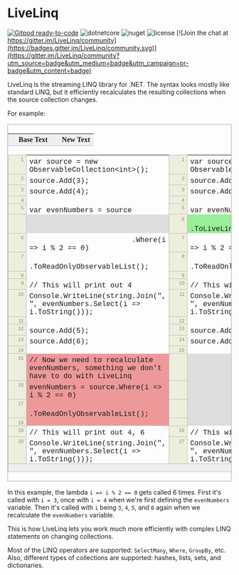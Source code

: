 <link rel="stylesheet" type="text/css" href="https://raw.githubusercontent.com/nloum/LiveLinq/develop/diffview.css">

# LiveLinq

[![Gitpod ready-to-code](https://img.shields.io/badge/Gitpod-ready--to--code-blue?logo=gitpod)](https://gitpod.io/#https://github.com/nloum/LiveLinq) ![dotnetcore](https://img.shields.io/github/workflow/status/nloum/LiveLinq/dotnetcore) ![nuget](https://img.shields.io/nuget/v/LiveLinq) ![license](https://img.shields.io/github/license/nloum/LiveLinq) [![Join the chat at https://gitter.im/LiveLinq/community](https://badges.gitter.im/LiveLinq/community.svg)](https://gitter.im/LiveLinq/community?utm_source=badge&utm_medium=badge&utm_campaign=pr-badge&utm_content=badge)

LiveLinq is the streaming LINQ library for .NET. The syntax looks mostly like standard LINQ, but it efficiently recalculates the resulting collections when the source collection changes.

For example:

<div id="diffoutput"><table class="diff" style="border-collapse: collapse; white-space: pre-wrap; border: 1px solid darkgray;">
<thead style="border-bottom-width: 1px; border-bottom-color: #BBC; border-bottom-style: solid; background-color: #EFEFEF; font-family: Verdana;"><tr>
<th></th>
<th class="texttitle" style="" align="left">Base Text</th>
<th></th>
<th class="texttitle" style="" align="left">New Text</th>
</tr></thead>
<tbody style="font-family: Courier, monospace;">
<tr>
<th style="font-family: verdana,arial,'Bitstream Vera Sans',helvetica,sans-serif; font-size: 11px; font-weight: normal; color: #886; padding: .3em .5em .1em 2em; border: 1px solid #bbc;" align="right" bgcolor="#EED" valign="top">1</th>
<td class="equal" style="padding: .4em .4em 0px;" valign="top">var source = new ObservableCollection&lt;int&gt;();</td>
<th style="font-family: verdana,arial,'Bitstream Vera Sans',helvetica,sans-serif; font-size: 11px; font-weight: normal; color: #886; padding: .3em .5em .1em 2em; border: 1px solid #bbc;" align="right" bgcolor="#EED" valign="top">1</th>
<td class="equal" style="padding: .4em .4em 0px;" valign="top">var source = new ObservableCollection&lt;int&gt;();</td>
</tr>
<tr>
<th style="font-family: verdana,arial,'Bitstream Vera Sans',helvetica,sans-serif; font-size: 11px; font-weight: normal; color: #886; padding: .3em .5em .1em 2em; border: 1px solid #bbc;" align="right" bgcolor="#EED" valign="top">2</th>
<td class="equal" style="padding: .4em .4em 0px;" valign="top">source.Add(3);</td>
<th style="font-family: verdana,arial,'Bitstream Vera Sans',helvetica,sans-serif; font-size: 11px; font-weight: normal; color: #886; padding: .3em .5em .1em 2em; border: 1px solid #bbc;" align="right" bgcolor="#EED" valign="top">2</th>
<td class="equal" style="padding: .4em .4em 0px;" valign="top">source.Add(3);</td>
</tr>
<tr>
<th style="font-family: verdana,arial,'Bitstream Vera Sans',helvetica,sans-serif; font-size: 11px; font-weight: normal; color: #886; padding: .3em .5em .1em 2em; border: 1px solid #bbc;" align="right" bgcolor="#EED" valign="top">3</th>
<td class="equal" style="padding: .4em .4em 0px;" valign="top">source.Add(4);</td>
<th style="font-family: verdana,arial,'Bitstream Vera Sans',helvetica,sans-serif; font-size: 11px; font-weight: normal; color: #886; padding: .3em .5em .1em 2em; border: 1px solid #bbc;" align="right" bgcolor="#EED" valign="top">3</th>
<td class="equal" style="padding: .4em .4em 0px;" valign="top">source.Add(4);</td>
</tr>
<tr>
<th style="font-family: verdana,arial,'Bitstream Vera Sans',helvetica,sans-serif; font-size: 11px; font-weight: normal; color: #886; padding: .3em .5em .1em 2em; border: 1px solid #bbc;" align="right" bgcolor="#EED" valign="top">4</th>
<td class="equal" style="padding: .4em .4em 0px;" valign="top"></td>
<th style="font-family: verdana,arial,'Bitstream Vera Sans',helvetica,sans-serif; font-size: 11px; font-weight: normal; color: #886; padding: .3em .5em .1em 2em; border: 1px solid #bbc;" align="right" bgcolor="#EED" valign="top">4</th>
<td class="equal" style="padding: .4em .4em 0px;" valign="top"></td>
</tr>
<tr>
<th style="font-family: verdana,arial,'Bitstream Vera Sans',helvetica,sans-serif; font-size: 11px; font-weight: normal; color: #886; padding: .3em .5em .1em 2em; border: 1px solid #bbc;" align="right" bgcolor="#EED" valign="top">5</th>
<td class="equal" style="padding: .4em .4em 0px;" valign="top">var evenNumbers = source</td>
<th style="font-family: verdana,arial,'Bitstream Vera Sans',helvetica,sans-serif; font-size: 11px; font-weight: normal; color: #886; padding: .3em .5em .1em 2em; border: 1px solid #bbc;" align="right" bgcolor="#EED" valign="top">5</th>
<td class="equal" style="padding: .4em .4em 0px;" valign="top">var evenNumbers = source</td>
</tr>
<tr>
<th style="font-family: verdana,arial,'Bitstream Vera Sans',helvetica,sans-serif; font-size: 11px; font-weight: normal; color: #886; padding: .3em .5em .1em 2em; border: 1px solid #bbc;" align="right" bgcolor="#EED" valign="top"></th>
<td class="empty" style="padding: .4em .4em 0px;" bgcolor="#DDD" valign="top"></td>
<th style="font-family: verdana,arial,'Bitstream Vera Sans',helvetica,sans-serif; font-size: 11px; font-weight: normal; color: #886; padding: .3em .5em .1em 2em; border: 1px solid #bbc;" align="right" bgcolor="#EED" valign="top">6</th>
<td class="insert" style="padding: .4em .4em 0px;" bgcolor="#9E9" valign="top">                        .ToLiveLinq()</td>
</tr>
<tr>
<th style="font-family: verdana,arial,'Bitstream Vera Sans',helvetica,sans-serif; font-size: 11px; font-weight: normal; color: #886; padding: .3em .5em .1em 2em; border: 1px solid #bbc;" align="right" bgcolor="#EED" valign="top">6</th>
<td class="equal" style="padding: .4em .4em 0px;" valign="top">                        .Where(i =&gt; i % 2 == 0)</td>
<th style="font-family: verdana,arial,'Bitstream Vera Sans',helvetica,sans-serif; font-size: 11px; font-weight: normal; color: #886; padding: .3em .5em .1em 2em; border: 1px solid #bbc;" align="right" bgcolor="#EED" valign="top">7</th>
<td class="equal" style="padding: .4em .4em 0px;" valign="top">                        .Where(i =&gt; i % 2 == 0)</td>
</tr>
<tr>
<th style="font-family: verdana,arial,'Bitstream Vera Sans',helvetica,sans-serif; font-size: 11px; font-weight: normal; color: #886; padding: .3em .5em .1em 2em; border: 1px solid #bbc;" align="right" bgcolor="#EED" valign="top">7</th>
<td class="equal" style="padding: .4em .4em 0px;" valign="top">                        .ToReadOnlyObservableList();</td>
<th style="font-family: verdana,arial,'Bitstream Vera Sans',helvetica,sans-serif; font-size: 11px; font-weight: normal; color: #886; padding: .3em .5em .1em 2em; border: 1px solid #bbc;" align="right" bgcolor="#EED" valign="top">8</th>
<td class="equal" style="padding: .4em .4em 0px;" valign="top">                        .ToReadOnlyObservableList();</td>
</tr>
<tr>
<th style="font-family: verdana,arial,'Bitstream Vera Sans',helvetica,sans-serif; font-size: 11px; font-weight: normal; color: #886; padding: .3em .5em .1em 2em; border: 1px solid #bbc;" align="right" bgcolor="#EED" valign="top">8</th>
<td class="equal" style="padding: .4em .4em 0px;" valign="top"></td>
<th style="font-family: verdana,arial,'Bitstream Vera Sans',helvetica,sans-serif; font-size: 11px; font-weight: normal; color: #886; padding: .3em .5em .1em 2em; border: 1px solid #bbc;" align="right" bgcolor="#EED" valign="top">9</th>
<td class="equal" style="padding: .4em .4em 0px;" valign="top"></td>
</tr>
<tr>
<th style="font-family: verdana,arial,'Bitstream Vera Sans',helvetica,sans-serif; font-size: 11px; font-weight: normal; color: #886; padding: .3em .5em .1em 2em; border: 1px solid #bbc;" align="right" bgcolor="#EED" valign="top">9</th>
<td class="equal" style="padding: .4em .4em 0px;" valign="top">// This will print out 4</td>
<th style="font-family: verdana,arial,'Bitstream Vera Sans',helvetica,sans-serif; font-size: 11px; font-weight: normal; color: #886; padding: .3em .5em .1em 2em; border: 1px solid #bbc;" align="right" bgcolor="#EED" valign="top">10</th>
<td class="equal" style="padding: .4em .4em 0px;" valign="top">// This will print out 4</td>
</tr>
<tr>
<th style="font-family: verdana,arial,'Bitstream Vera Sans',helvetica,sans-serif; font-size: 11px; font-weight: normal; color: #886; padding: .3em .5em .1em 2em; border: 1px solid #bbc;" align="right" bgcolor="#EED" valign="top">10</th>
<td class="equal" style="padding: .4em .4em 0px;" valign="top">Console.WriteLine(string.Join(", ", evenNumbers.Select(i =&gt; i.ToString()));</td>
<th style="font-family: verdana,arial,'Bitstream Vera Sans',helvetica,sans-serif; font-size: 11px; font-weight: normal; color: #886; padding: .3em .5em .1em 2em; border: 1px solid #bbc;" align="right" bgcolor="#EED" valign="top">11</th>
<td class="equal" style="padding: .4em .4em 0px;" valign="top">Console.WriteLine(string.Join(", ", evenNumbers.Select(i =&gt; i.ToString()));</td>
</tr>
<tr>
<th style="font-family: verdana,arial,'Bitstream Vera Sans',helvetica,sans-serif; font-size: 11px; font-weight: normal; color: #886; padding: .3em .5em .1em 2em; border: 1px solid #bbc;" align="right" bgcolor="#EED" valign="top">11</th>
<td class="equal" style="padding: .4em .4em 0px;" valign="top"></td>
<th style="font-family: verdana,arial,'Bitstream Vera Sans',helvetica,sans-serif; font-size: 11px; font-weight: normal; color: #886; padding: .3em .5em .1em 2em; border: 1px solid #bbc;" align="right" bgcolor="#EED" valign="top">12</th>
<td class="equal" style="padding: .4em .4em 0px;" valign="top"></td>
</tr>
<tr>
<th style="font-family: verdana,arial,'Bitstream Vera Sans',helvetica,sans-serif; font-size: 11px; font-weight: normal; color: #886; padding: .3em .5em .1em 2em; border: 1px solid #bbc;" align="right" bgcolor="#EED" valign="top">12</th>
<td class="equal" style="padding: .4em .4em 0px;" valign="top">source.Add(5);</td>
<th style="font-family: verdana,arial,'Bitstream Vera Sans',helvetica,sans-serif; font-size: 11px; font-weight: normal; color: #886; padding: .3em .5em .1em 2em; border: 1px solid #bbc;" align="right" bgcolor="#EED" valign="top">13</th>
<td class="equal" style="padding: .4em .4em 0px;" valign="top">source.Add(5);</td>
</tr>
<tr>
<th style="font-family: verdana,arial,'Bitstream Vera Sans',helvetica,sans-serif; font-size: 11px; font-weight: normal; color: #886; padding: .3em .5em .1em 2em; border: 1px solid #bbc;" align="right" bgcolor="#EED" valign="top">13</th>
<td class="equal" style="padding: .4em .4em 0px;" valign="top">source.Add(6);</td>
<th style="font-family: verdana,arial,'Bitstream Vera Sans',helvetica,sans-serif; font-size: 11px; font-weight: normal; color: #886; padding: .3em .5em .1em 2em; border: 1px solid #bbc;" align="right" bgcolor="#EED" valign="top">14</th>
<td class="equal" style="padding: .4em .4em 0px;" valign="top">source.Add(6);</td>
</tr>
<tr>
<th style="font-family: verdana,arial,'Bitstream Vera Sans',helvetica,sans-serif; font-size: 11px; font-weight: normal; color: #886; padding: .3em .5em .1em 2em; border: 1px solid #bbc;" align="right" bgcolor="#EED" valign="top">14</th>
<td class="equal" style="padding: .4em .4em 0px;" valign="top"></td>
<th style="font-family: verdana,arial,'Bitstream Vera Sans',helvetica,sans-serif; font-size: 11px; font-weight: normal; color: #886; padding: .3em .5em .1em 2em; border: 1px solid #bbc;" align="right" bgcolor="#EED" valign="top">15</th>
<td class="equal" style="padding: .4em .4em 0px;" valign="top"></td>
</tr>
<tr>
<th style="font-family: verdana,arial,'Bitstream Vera Sans',helvetica,sans-serif; font-size: 11px; font-weight: normal; color: #886; padding: .3em .5em .1em 2em; border: 1px solid #bbc;" align="right" bgcolor="#EED" valign="top">15</th>
<td class="delete" style="padding: .4em .4em 0px;" bgcolor="#E99" valign="top">// Now we need to recalculate evenNumbers, something we don't have to do with LiveLinq</td>
<th style="font-family: verdana,arial,'Bitstream Vera Sans',helvetica,sans-serif; font-size: 11px; font-weight: normal; color: #886; padding: .3em .5em .1em 2em; border: 1px solid #bbc;" align="right" bgcolor="#EED" valign="top"></th>
<td class="empty" style="padding: .4em .4em 0px;" bgcolor="#DDD" valign="top"></td>
</tr>
<tr>
<th style="font-family: verdana,arial,'Bitstream Vera Sans',helvetica,sans-serif; font-size: 11px; font-weight: normal; color: #886; padding: .3em .5em .1em 2em; border: 1px solid #bbc;" align="right" bgcolor="#EED" valign="top">16</th>
<td class="delete" style="padding: .4em .4em 0px;" bgcolor="#E99" valign="top">evenNumbers = source.Where(i =&gt; i % 2 == 0)</td>
<th style="font-family: verdana,arial,'Bitstream Vera Sans',helvetica,sans-serif; font-size: 11px; font-weight: normal; color: #886; padding: .3em .5em .1em 2em; border: 1px solid #bbc;" align="right" bgcolor="#EED" valign="top"></th>
<td class="empty" style="padding: .4em .4em 0px;" bgcolor="#DDD" valign="top"></td>
</tr>
<tr>
<th style="font-family: verdana,arial,'Bitstream Vera Sans',helvetica,sans-serif; font-size: 11px; font-weight: normal; color: #886; padding: .3em .5em .1em 2em; border: 1px solid #bbc;" align="right" bgcolor="#EED" valign="top">17</th>
<td class="delete" style="padding: .4em .4em 0px;" bgcolor="#E99" valign="top">                    .ToReadOnlyObservableList();</td>
<th style="font-family: verdana,arial,'Bitstream Vera Sans',helvetica,sans-serif; font-size: 11px; font-weight: normal; color: #886; padding: .3em .5em .1em 2em; border: 1px solid #bbc;" align="right" bgcolor="#EED" valign="top"></th>
<td class="empty" style="padding: .4em .4em 0px;" bgcolor="#DDD" valign="top"></td>
</tr>
<tr>
<th style="font-family: verdana,arial,'Bitstream Vera Sans',helvetica,sans-serif; font-size: 11px; font-weight: normal; color: #886; padding: .3em .5em .1em 2em; border: 1px solid #bbc;" align="right" bgcolor="#EED" valign="top">18</th>
<td class="delete" style="padding: .4em .4em 0px;" bgcolor="#E99" valign="top"></td>
<th style="font-family: verdana,arial,'Bitstream Vera Sans',helvetica,sans-serif; font-size: 11px; font-weight: normal; color: #886; padding: .3em .5em .1em 2em; border: 1px solid #bbc;" align="right" bgcolor="#EED" valign="top"></th>
<td class="empty" style="padding: .4em .4em 0px;" bgcolor="#DDD" valign="top"></td>
</tr>
<tr>
<th style="font-family: verdana,arial,'Bitstream Vera Sans',helvetica,sans-serif; font-size: 11px; font-weight: normal; color: #886; padding: .3em .5em .1em 2em; border: 1px solid #bbc;" align="right" bgcolor="#EED" valign="top">19</th>
<td class="equal" style="padding: .4em .4em 0px;" valign="top">// This will print out 4, 6</td>
<th style="font-family: verdana,arial,'Bitstream Vera Sans',helvetica,sans-serif; font-size: 11px; font-weight: normal; color: #886; padding: .3em .5em .1em 2em; border: 1px solid #bbc;" align="right" bgcolor="#EED" valign="top">16</th>
<td class="equal" style="padding: .4em .4em 0px;" valign="top">// This will print out 4, 6</td>
</tr>
<tr>
<th style="font-family: verdana,arial,'Bitstream Vera Sans',helvetica,sans-serif; font-size: 11px; font-weight: normal; color: #886; padding: .3em .5em .1em 2em; border: 1px solid #bbc;" align="right" bgcolor="#EED" valign="top">20</th>
<td class="equal" style="padding: .4em .4em 0px;" valign="top">Console.WriteLine(string.Join(", ", evenNumbers.Select(i =&gt; i.ToString()));</td>
<th style="font-family: verdana,arial,'Bitstream Vera Sans',helvetica,sans-serif; font-size: 11px; font-weight: normal; color: #886; padding: .3em .5em .1em 2em; border: 1px solid #bbc;" align="right" bgcolor="#EED" valign="top">17</th>
<td class="equal" style="padding: .4em .4em 0px;" valign="top">Console.WriteLine(string.Join(", ", evenNumbers.Select(i =&gt; i.ToString()));</td>
</tr>
<th class="author" colspan="4" style="font-family: verdana,arial,'Bitstream Vera Sans',helvetica,sans-serif; font-size: 11px; font-weight: normal; color: #886; padding: .3em .5em .1em 2em; border: 1px solid #bbc;" align="right" bgcolor="#EFEFEF" valign="top">diff view generated by <a href="http://github.com/cemerick/jsdifflib">jsdifflib</a>
</th>
</tbody>
</table></div>

In this example, the lambda `i => i % 2 == 0` gets called 6 times. First it's called with `i = 3`, once with `i = 4` when we're first defining the `evenNumbers` variable. Then it's called with `i` being `3`, `4`, `5`, and `6` again when we recalculate the `evenNumbers` variable.

This is how LiveLinq lets you work much more efficiently with complex LINQ statements on changing collections.

Most of the LINQ operators are supported: `SelectMany`, `Where`, `GroupBy`, etc. Also, different types of collections are supported: hashes, lists, sets, and dictionaries.
